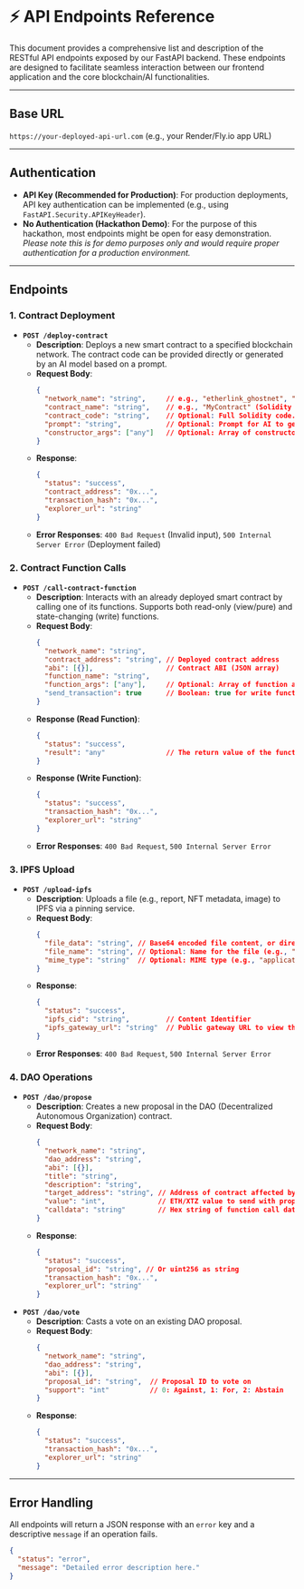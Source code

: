 # ⚡️ API Endpoints Reference

This document provides a comprehensive list and description of the RESTful API endpoints exposed by our FastAPI backend. These endpoints are designed to facilitate seamless interaction between our frontend application and the core blockchain/AI functionalities.

---

## **Base URL**

`https://your-deployed-api-url.com` (e.g., your Render/Fly.io app URL)

---

## **Authentication**

* **API Key (Recommended for Production)**: For production deployments, API key authentication can be implemented (e.g., using `FastAPI.Security.APIKeyHeader`).
* **No Authentication (Hackathon Demo)**: For the purpose of this hackathon, most endpoints might be open for easy demonstration. *Please note this is for demo purposes only and would require proper authentication for a production environment.*

---

## **Endpoints**

### **1. Contract Deployment**

* **`POST /deploy-contract`**
    * **Description**: Deploys a new smart contract to a specified blockchain network. The contract code can be provided directly or generated by an AI model based on a prompt.
    * **Request Body**:
        ```json
        {
          "network_name": "string",     // e.g., "etherlink_ghostnet", "polygon_mainnet"
          "contract_name": "string",    // e.g., "MyContract" (Solidity file name without .sol)
          "contract_code": "string",    // Optional: Full Solidity code. If not provided, AI will generate.
          "prompt": "string",           // Optional: Prompt for AI to generate contract (e.g., "A simple ERC20 token")
          "constructor_args": ["any"]   // Optional: Array of constructor arguments
        }
        ```
    * **Response**:
        ```json
        {
          "status": "success",
          "contract_address": "0x...",
          "transaction_hash": "0x...",
          "explorer_url": "string"
        }
        ```
    * **Error Responses**: `400 Bad Request` (Invalid input), `500 Internal Server Error` (Deployment failed)

### **2. Contract Function Calls**

* **`POST /call-contract-function`**
    * **Description**: Interacts with an already deployed smart contract by calling one of its functions. Supports both read-only (view/pure) and state-changing (write) functions.
    * **Request Body**:
        ```json
        {
          "network_name": "string",
          "contract_address": "string", // Deployed contract address
          "abi": [{}],                  // Contract ABI (JSON array)
          "function_name": "string",
          "function_args": ["any"],     // Optional: Array of function arguments
          "send_transaction": true      // Boolean: true for write functions, false for read functions
        }
        ```
    * **Response (Read Function)**:
        ```json
        {
          "status": "success",
          "result": "any"               // The return value of the function call
        }
        ```
    * **Response (Write Function)**:
        ```json
        {
          "status": "success",
          "transaction_hash": "0x...",
          "explorer_url": "string"
        }
        ```
    * **Error Responses**: `400 Bad Request`, `500 Internal Server Error`

### **3. IPFS Upload**

* **`POST /upload-ipfs`**
    * **Description**: Uploads a file (e.g., report, NFT metadata, image) to IPFS via a pinning service.
    * **Request Body**:
        ```json
        {
          "file_data": "string", // Base64 encoded file content, or direct string for JSON/text
          "file_name": "string", // Optional: Name for the file (e.g., "my_report.json")
          "mime_type": "string"  // Optional: MIME type (e.g., "application/json", "image/png")
        }
        ```
    * **Response**:
        ```json
        {
          "status": "success",
          "ipfs_cid": "string",         // Content Identifier
          "ipfs_gateway_url": "string"  // Public gateway URL to view the content
        }
        ```
    * **Error Responses**: `400 Bad Request`, `500 Internal Server Error`

### **4. DAO Operations**

* **`POST /dao/propose`**
    * **Description**: Creates a new proposal in the DAO (Decentralized Autonomous Organization) contract.
    * **Request Body**:
        ```json
        {
          "network_name": "string",
          "dao_address": "string",
          "abi": [{}],
          "title": "string",
          "description": "string",
          "target_address": "string", // Address of contract affected by proposal
          "value": "int",             // ETH/XTZ value to send with proposal (wei)
          "calldata": "string"        // Hex string of function call data (e.g., "0x1234abcd")
        }
        ```
    * **Response**:
        ```json
        {
          "status": "success",
          "proposal_id": "string", // Or uint256 as string
          "transaction_hash": "0x...",
          "explorer_url": "string"
        }
        ```
* **`POST /dao/vote`**
    * **Description**: Casts a vote on an existing DAO proposal.
    * **Request Body**:
        ```json
        {
          "network_name": "string",
          "dao_address": "string",
          "abi": [{}],
          "proposal_id": "string",  // Proposal ID to vote on
          "support": "int"          // 0: Against, 1: For, 2: Abstain
        }
        ```
    * **Response**:
        ```json
        {
          "status": "success",
          "transaction_hash": "0x...",
          "explorer_url": "string"
        }
        ```

---

## **Error Handling**

All endpoints will return a JSON response with an `error` key and a descriptive `message` if an operation fails.

```json
{
  "status": "error",
  "message": "Detailed error description here."
}
